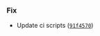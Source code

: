 ### Fix
* Update ci scripts ([`91f4570`](https://github.com/mrjk/python-project-poetry-template/commit/91f457089da0ce2bcd420c293b5a3398253fdd39))
